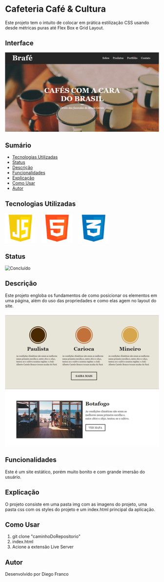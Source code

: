 # Cafeteria Café & Cultura

Este projeto tem o intuito de colocar em prática estilização CSS usando desde métricas puras até Flex Box e Grid Layout.

## Interface

<div align="center">
  <img src="img/logo.png" alt="Imagem do Projeto" width="900">
</div>

## Sumário

- [Tecnologias Utilizadas](#tecnologias-utilizadas)
- [Status](#status)
- [Descrição](#descrição)
- [Funcionalidades](#funcionalidades)
- [Explicação](#explicação)
- [Como Usar](#como-usar)
- [Autor](#autor)

## Tecnologias Utilizadas

<div style="display: flex; flex-direction: row;">
  <div style="margin-right: 20px; display: flex; justify-content: flex-start;">
    <img src="img/js.png" alt="Logo Linguagem" width="100"/>
  </div>
  <div style="margin-right: 20px; display: flex; justify-content: flex-start;">
    <img src="img/html.png" alt="Logo Linguagem" width="100"/>
  </div>
  <div style="margin-right: 20px; display: flex; justify-content: flex-start;">
    <img src="img/css.png" alt="Logo Linguagem" width="100"/>
  </div>
</div>

## Status

![Concluído](http://img.shields.io/static/v1?label=STATUS&message=CONCLUIDO&color=GREEN&style=for-the-badge)

<!-- -->

## Descrição

Este projeto engloba os fundamentos de como posicionar os elementos em uma página, além do uso das propriedades e como elas agem no layout do site.

<div align="center">
  <img src="img/logo2.png" alt="Imagem do Projeto" width="900">
</div>

## Funcionalidades

Este é um site estático, porém muito bonito e com grande imersão do usuário.

## Explicação

O projeto consiste em uma pasta img com as imagens do projeto, uma pasta css com os styles do projeto e um index.html principal da aplicação.

## Como Usar

1. git clone "caminhoDoRepositorio"
2. index.html
3. Acione a extensão Live Server

## Autor
Desenvolvido por Diego Franco
